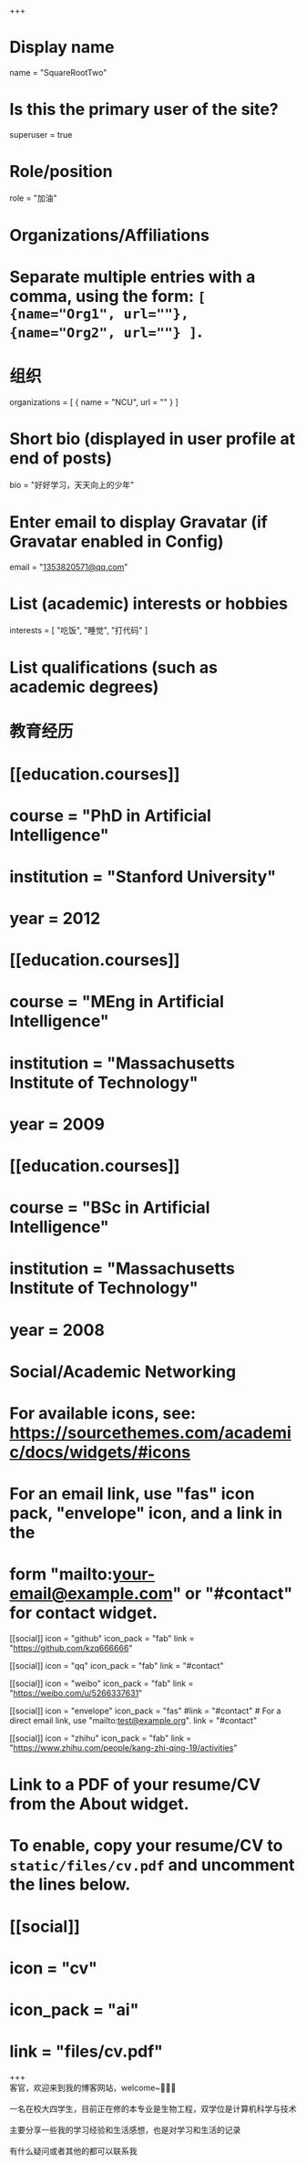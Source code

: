 +++
# Display name
name = "SquareRootTwo"

# Is this the primary user of the site?
superuser = true

# Role/position
role = "加油"

# Organizations/Affiliations
# Separate multiple entries with a comma, using the form: `[ {name="Org1", url=""}, {name="Org2", url=""} ]`.
# 组织
organizations = [ { name = "NCU", url = "" } ]

# Short bio (displayed in user profile at end of posts)
bio = "好好学习，天天向上的少年"

# Enter email to display Gravatar (if Gravatar enabled in Config)
email = "1353820571@qq.com"

# List (academic) interests or hobbies
interests = [
  "吃饭",
  "睡觉",
  "打代码"
]

# List qualifications (such as academic degrees)
# 教育经历
# [[education.courses]]
#  course = "PhD in Artificial Intelligence"
#  institution = "Stanford University"
#  year = 2012

# [[education.courses]]
#  course = "MEng in Artificial Intelligence"
#  institution = "Massachusetts Institute of Technology"
#  year = 2009

# [[education.courses]]
#  course = "BSc in Artificial Intelligence"
#  institution = "Massachusetts Institute of Technology"
#  year = 2008

# Social/Academic Networking
# For available icons, see: https://sourcethemes.com/academic/docs/widgets/#icons
#   For an email link, use "fas" icon pack, "envelope" icon, and a link in the
#   form "mailto:your-email@example.com" or "#contact" for contact widget.
[[social]]
  icon = "github"
  icon_pack = "fab"
  link = "https://github.com/kzq666666"

[[social]]
  icon = "qq"
  icon_pack = "fab"
  link = "#contact"

[[social]]
  icon = "weibo"
  icon_pack = "fab"
  link = "https://weibo.com/u/5266337631"

[[social]]
  icon = "envelope"
  icon_pack = "fas"
  #link = "#contact"  # For a direct email link, use "mailto:test@example.org".
  link = "#contact"

[[social]]
  icon = "zhihu"
  icon_pack = "fab"
  link = "https://www.zhihu.com/people/kang-zhi-qing-19/activities"









# Link to a PDF of your resume/CV from the About widget.
# To enable, copy your resume/CV to `static/files/cv.pdf` and uncomment the lines below.
# [[social]]
#   icon = "cv"
#   icon_pack = "ai"
#   link = "files/cv.pdf"

+++
<br>
客官，欢迎来到我的博客网站，welcome~💃💃💃
<br>
<br>一名在校大四学生，目前正在修的本专业是生物工程，双学位是计算机科学与技术
<br>
<br>主要分享一些我的学习经验和生活感想，也是对学习和生活的记录
<br>
<br>有什么疑问或者其他的都可以联系我
<br>
<!-- <br>LOL（黑色玫瑰：虽千万人而吾往）、炉石传说（Sword） -->



